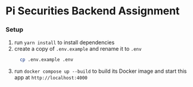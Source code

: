 # Pi Securities Backend Assignment

### Setup

1. run `yarn install` to install dependencies
3. create a copy of `.env.example` and rename it to `.env`
    ```sh
      cp .env.example .env
    ```
4. run `docker compose up --build` to build its Docker image and start this app at `http://localhost:4000`
